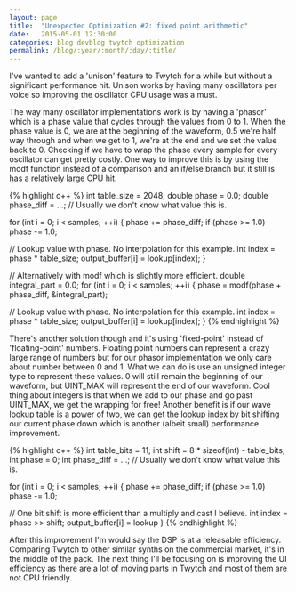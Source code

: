 ```yaml
---
layout: page
title:  "Unexpected Optimization #2: fixed point arithmetic"
date:   2015-05-01 12:30:00
categories: blog devblog twytch optimization
permalink: /blog/:year/:month/:day/:title/
---
```


I've wanted to add a 'unison' feature to Twytch for a while but without a
significant performance hit. Unison works by having many oscillators per voice
so improving the oscillator CPU usage was a must.

The way many oscillator implementations work is by having a 'phasor' which is
a phase value that cycles through the values from 0 to 1. When the phase value
is 0, we are at the beginning of the waveform, 0.5 we're half way through and
when we get to 1, we're at the end and we set the value back to 0. Checking if
we have to wrap the phase every sample for every oscillator can get pretty
costly. One way to improve this is by using the modf function instead of a
comparison and an if/else branch but it still is has a relatively large CPU
hit.

{% highlight c++ %}
int table_size = 2048;
double phase = 0.0;
double phase_diff = ...; // Usually we don't know what value this is.

for (int i = 0; i < samples; ++i) {
  phase += phase_diff;
  if (phase >= 1.0)
    phase -= 1.0;

  // Lookup value with phase. No interpolation for this example.
  int index = phase * table_size;
  output_buffer[i] = lookup[index];
}

// Alternatively with modf which is slightly more efficient.
double integral_part = 0.0;
for (int i = 0; i < samples; ++i) {
  phase = modf(phase + phase_diff, &integral_part);

  // Lookup value with phase. No interpolation for this example.
  int index = phase * table_size;
  output_buffer[i] = lookup[index];
}
{% endhighlight %}

There's another solution though and it's using 'fixed-point' instead of
'floating-point' numbers. Floating point numbers can represent a crazy large
range of numbers but for our phasor implementation we only care about number
between 0 and 1. What we can do is use an unsigned integer type to represent
these values. 0 will still remain the beginning of our waveform, but
UINT\_MAX will represent the end of our waveform. Cool thing about integers
is that when we add to our phase and go past UINT\_MAX, we get the wrapping
for free! Another benefit is if our wave lookup table is a power of two, we
can get the lookup index by bit shifting our current phase down which is
another (albeit small) performance improvement.

{% highlight c++ %}
int table_bits = 11;
int shift = 8 * sizeof(int) - table_bits;
int phase = 0;
int phase_diff = ...; // Usually we don't know what value this is.

for (int i = 0; i < samples; ++i) {
  phase += phase_diff;
  if (phase >= 1.0)
    phase -= 1.0;

  // One bit shift is more efficient than a multiply and cast I believe.
  int index = phase >> shift;
  output_buffer[i] = lookup
}
{% endhighlight %}

After this improvement I'm would say the DSP is at a releasable efficiency.
Comparing Twytch to other similar synths on the commercial market, it's in the
middle of the pack. The next thing I'll be focusing on is improving the UI
efficiency as there are a lot of moving parts in Twytch and most of them are
not CPU friendly.

[twytch]:      https://github.com/mtytel/twytch
[mopo]:        https://github.com/mtytel/mopo
